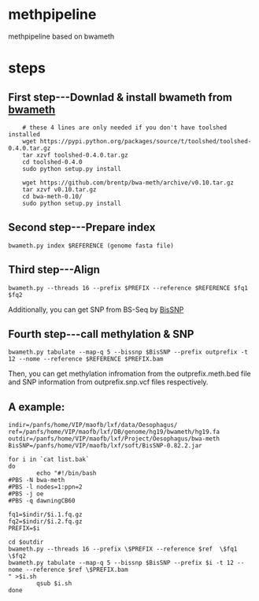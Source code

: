 # methpipeline
methpipeline based on bwameth

# steps
First step---Downlad & install bwameth from [bwameth](https://github.com/brentp/bwa-meth)
-----
```Shell
    # these 4 lines are only needed if you don't have toolshed installed
    wget https://pypi.python.org/packages/source/t/toolshed/toolshed-0.4.0.tar.gz
    tar xzvf toolshed-0.4.0.tar.gz
    cd toolshed-0.4.0
    sudo python setup.py install

    wget https://github.com/brentp/bwa-meth/archive/v0.10.tar.gz
    tar xzvf v0.10.tar.gz
    cd bwa-meth-0.10/
    sudo python setup.py install
```

Second step---Prepare index
-----
```
bwameth.py index $REFERENCE (genome fasta file)
```

Third step---Align
-----
```
bwameth.py --threads 16 --prefix $PREFIX --reference $REFERENCE $fq1 $fq2
```
Additionally, you can get SNP from BS-Seq by [BisSNP](https://sourceforge.net/projects/bissnp/) 

Fourth step---call methylation & SNP
-----
```
bwameth.py tabulate --map-q 5 --bissnp $BisSNP --prefix outprefix -t 12 --nome --reference $REFERENCE $PREFIX.bam
```
Then, you can get methylation infromation from the outprefix.meth.bed file and SNP information from outprefix.snp.vcf files respectively.


A example: 
-----
```
indir=/panfs/home/VIP/maofb/lxf/data/Oesophagus/
ref=/panfs/home/VIP/maofb/lxf/DB/genome/hg19/bwameth/hg19.fa
outdir=/panfs/home/VIP/maofb/lxf/Project/Oesophagus/bwa-meth
BisSNP=/panfs/home/VIP/maofb/lxf/soft/BisSNP-0.82.2.jar

for i in `cat list.bak`
do
        echo "#!/bin/bash
#PBS -N bwa-meth
#PBS -l nodes=1:ppn=2
#PBS -j oe
#PBS -q dawningCB60

fq1=$indir/$i.1.fq.gz
fq2=$indir/$i.2.fq.gz
PREFIX=$i

cd $outdir
bwameth.py --threads 16 --prefix \$PREFIX --reference $ref  \$fq1 \$fq2
bwameth.py tabulate --map-q 5 --bissnp $BisSNP --prefix $i -t 12 --nome --reference $ref \$PREFIX.bam
" >$i.sh
        qsub $i.sh
done
```
